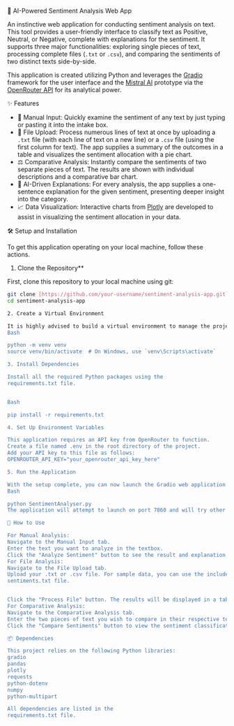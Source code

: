 🧠 AI-Powered Sentiment Analysis Web App

An instinctive web application for conducting sentiment analysis on text. This tool provides a user-friendly interface to classify text as Positive, Neutral, or Negative, complete with explanations for the sentiment. It supports three major functionalities: exploring single pieces of text, processing complete files (`.txt` or `.csv`), and comparing the sentiments of two distinct texts side-by-side.

This application is created utilizing Python and leverages the [Gradio](https://www.gradio.app/) framework for the user interface and the [Mistral AI](https://mistral.ai/) prototype via the [OpenRouter API](https://openrouter.ai/) for its analytical power.

✨ Features

* 🔹 Manual Input: Quickly examine the sentiment of any text by just typing or pasting it into the intake box.
* 📂 File Upload: Process numerous lines of text at once by uploading a `.txt` file (with each line of text on a new line) or a `.csv` file (using the first column for text). The app supplies a summary of the outcomes in a table and visualizes the sentiment allocation with a pie chart.
* ⚖️ Comparative Analysis: Instantly compare the sentiments of two separate pieces of text. The results are shown with individual descriptions and a comparative bar chart.
* 🤖 AI-Driven Explanations: For every analysis, the app supplies a one-sentence explanation for the given sentiment, presenting deeper insight into the category.
* 📈 Data Visualization: Interactive charts from [Plotly](https://plotly.com/) are developed to assist in visualizing the sentiment allocation in your data.

🛠️ Setup and Installation

To get this application operating on your local machine, follow these actions.

1. Clone the Repository**

First, clone this repository to your local machine using git:

```bash
git clone [https://github.com/your-username/sentiment-analysis-app.git](https://github.com/your-username/sentiment-analysis-app.git)
cd sentiment-analysis-app

2. Create a Virtual Environment

It is highly advised to build a virtual environment to manage the project's dependencies.
Bash

python -m venv venv
source venv/bin/activate  # On Windows, use `venv\Scripts\activate`

3. Install Dependencies

Install all the required Python packages using the 
requirements.txt file. 


Bash

pip install -r requirements.txt

4. Set Up Environment Variables

This application requires an API key from OpenRouter to function.
Create a file named .env in the root directory of the project.
Add your API key to this file as follows:
OPENROUTER_API_KEY="your_openrouter_api_key_here"

5. Run the Application

With the setup complete, you can now launch the Gradio web application.
Bash

python SentimentAnalyser.py
The application will attempt to launch on port 7860 and will try other ports if it is in use. You can access the web app by navigating to the local URL provided in the terminal (e.g., http://localhost:7860).

🚀 How to Use

For Manual Analysis:
Navigate to the Manual Input tab.
Enter the text you want to analyze in the textbox.
Click the "Analyze Sentiment" button to see the result and explanation.
For File Analysis:
Navigate to the File Upload tab.
Upload your .txt or .csv file. For sample data, you can use the included data. 
sentiments.txt file. 


Click the "Process File" button. The results will be displayed in a table, along with a pie chart showing the sentiment distribution.
For Comparative Analysis:
Navigate to the Comparative Analysis tab.
Enter the two pieces of text you wish to compare in their respective textboxes.
Click the "Compare Sentiments" button to view the sentiment classifications, explanations, and a comparison chart.

📦 Dependencies

This project relies on the following Python libraries:
gradio 
pandas 
plotly 
requests 
python-dotenv 
numpy 
python-multipart 

All dependencies are listed in the 
requirements.txt file. 
